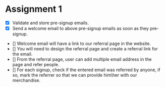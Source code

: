 Assignment 1
============
- [x] Validate and store pre-signup emails.
- [x] Send a welcome email to above pre-signup emails as soon as they pre-signup.
- [] Welcome email will have a link to our referral page in the website.
- [] You will need to design the referral page and create a referral link for the email.
- [] From the referral page, user can add multiple email address in the page and refer people. 
- [] For each signup, check if the entered email was referred by anyone, if so, mark the referrer so that we can provide him\her with our merchandise.
